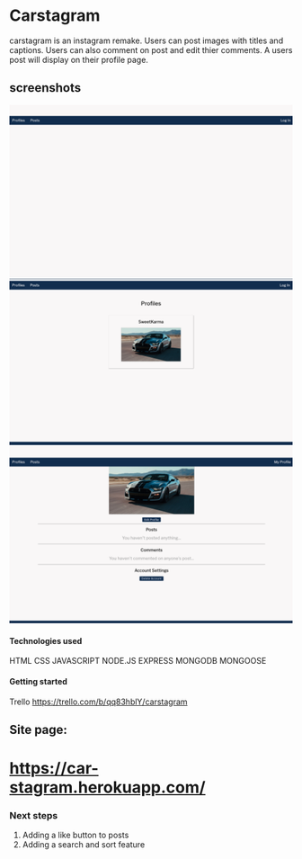 # Carstagram


carstagram is an instagram remake. Users can post images with titles and captions. Users can also comment on post and edit thier comments. A users post will display on their profile page.

## screenshots

![screenshot](/readmeImages/posts.png)
![screenshot](/readmeImages/profiles.png)
![screenshot](/readmeImages/profile.png)

#### Technologies used

HTML
CSS
JAVASCRIPT
NODE.JS
EXPRESS
MONGODB
MONGOOSE

#### Getting started

Trello https://trello.com/b/qq83hblY/carstagram


## Site page:
# https://car-stagram.herokuapp.com/

### Next steps
1. Adding a like button to posts
2. Adding a search and sort feature
